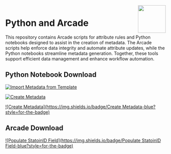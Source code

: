 <img width="87" align="right" src="https://github.com/user-attachments/assets/3d867e21-deed-4fcb-95b0-1856dad3ea1d"/>

# Python and Arcade  
This repository contains Arcade scripts for attribute rules and Python notebooks designed to assist in the creation of metadata. The Arcade scripts help enforce data integrity and automate attribute updates, while the Python notebooks streamline metadata generation. Together, these tools support efficient data management and enhance workflow automation.

## Python Notebook Download
[![Import Metadata from Template](https://img.shields.io/badge/Import_Metadata_from_Template-blue?style=for-the-badge)](https://github.com/PaGS-GIS/Python-Notebooks/blob/main/ImportMetadataFromTemplate.ipynb)

[![Create Metadata](https://img.shields.io/badge/Create_Metadata-blue?style=for-the-badge)](https://github.com/PaGS-GIS/Python-Notebooks/blob/main/CreateMetadata.ipynb)

[![Create Metadata](https://img.shields.io/badge/Create Metadata-blue?style=for-the-badge)](https://github.com/PaGS-GIS/Python-Notebooks/blob/main/CreateMetadata.ipynb)

## Arcade Download
[![Populate StatoinID Field](https://img.shields.io/badge/Populate StatoinID Field-blue?style=for-the-badge)](https://github.com/PaGS-GIS/Python-Notebooks/blob/main/Populate%20StationID%20Field)
